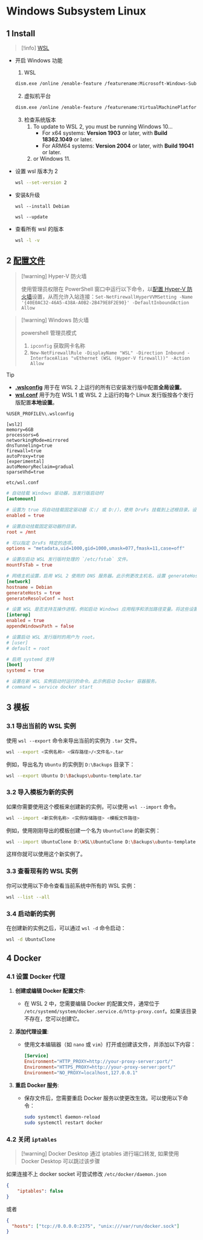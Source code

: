 # Windows Subsystem Linux

## 1 Install

> [!info] [WSL](https://learn.microsoft.com/en-us/windows/wsl/install)

- 开启 Windows 功能
	1. WSL

	```sh
	dism.exe /online /enable-feature /featurename:Microsoft-Windows-Subsystem-Linux /all /norestart
	```

	2. 虚拟机平台

	```sh
	dism.exe /online /enable-feature /featurename:VirtualMachinePlatform /all /norestart
	```

	3. 检查系统版本  
		1. To update to WSL 2, you must be running Windows 10…
			- For x64 systems: **Version 1903** or later, with **Build 18362.1049** or later.
			- For ARM64 systems: **Version 2004** or later, with **Build 19041** or later.
		2. or Windows 11.

- 设置 wsl 版本为 2

	```sh
	wsl --set-version 2
	```

- 安装&升级

	```shell
	wsl --install Debian
	```

	```shell
	wsl --update
	```

- 查看所有 wsl 的版本

	```sh
	wsl -l -v
	```

## 2 [配置文件](https://learn.microsoft.com/zh-cn/windows/wsl/wsl-config)

> [!warning] Hyper-V 防火墙  
>
> 使用管理员权限在 PowerShell 窗口中运行以下命令，以[配置 Hyper-V 防火墙](https://learn.microsoft.com/zh-cn/windows/security/operating-system-security/network-security/windows-firewall/hyper-v-firewall)设置，从而允许入站连接：`Set-NetFirewallHyperVVMSetting -Name '{40E0AC32-46A5-438A-A0B2-2B479E8F2E90}' -DefaultInboundAction Allow`

> [!warning] Windows 防火墙  
>
> powershell 管理员模式
> 1. `ipconfig` 获取网卡名称  
> 2. `New-NetFirewallRule -DisplayName "WSL" -Direction Inbound -InterfaceAlias "vEthernet (WSL (Hyper-V firewall))" -Action Allow`

> [!tip]
>
> - **[.wslconfig](https://learn.microsoft.com/zh-cn/windows/wsl/wsl-config#wslconfig)** 用于在 WSL 2 上运行的所有已安装发行版中配置**全局设置**。
> - **[wsl.conf](https://learn.microsoft.com/zh-cn/windows/wsl/wsl-config#wslconf)** 用于为在 WSL 1 或 WSL 2 上运行的每个 Linux 发行版按各个发行版配置**本地设置**。

`%USER_PROFILE%\.wslconfig`

```wslconfig
[wsl2]
memory=6GB
processors=6
networkingMode=mirrored
dnsTunneling=true
firewall=true
autoProxy=true
[experimental]
autoMemoryReclaim=gradual
sparseVhd=true
```

`etc/wsl.conf`

```conf
# 自动挂载 Windows 驱动器，当发行版启动时
[automount]

# 设置为 true 将自动挂载固定驱动器（C:/ 或 D:/），使用 DrvFs 挂载到上述根目录。设置为 false 则表示驱动器不会自动挂载，需要手动挂载或使用 fstab。
enabled = true

# 设置自动挂载固定驱动器的目录。
root = /mnt

# 可以指定 DrvFs 特定的选项。
options = "metadata,uid=1000,gid=1000,umask=077,fmask=11,case=off"

# 设置在启动 WSL 发行版时处理的 `/etc/fstab` 文件。
mountFsTab = true

# 网络主机设置，启用 WSL 2 使用的 DNS 服务器。此示例更改主机名，设置 generateHosts 为 false，防止 WSL 自动生成 /etc/hosts，并设置 generateResolvConf 为 false，防止 WSL 自动生成 /etc/resolv.conf，以便您可以创建自己的配置（例如 nameserver 1.1.1.1）。
[network]
hostname = Debian
generateHosts = true
generateResolvConf = host

# 设置 WSL 是否支持互操作进程，例如启动 Windows 应用程序和添加路径变量。将这些设置为 false 将阻止启动 Windows 进程并阻止添加 $PATH 环境变量。
[interop]
enabled = true
appendWindowsPath = false

# 设置启动 WSL 发行版时的用户为 root。
# [user]
# default = root

# 启用 systemd 支持
[boot]
systemd = true

# 设置在新 WSL 实例启动时运行的命令。此示例启动 Docker 容器服务。
# command = service docker start
```

## 3 模板

### 3.1 导出当前的 WSL 实例

使用 `wsl --export` 命令来导出当前的实例为 `.tar` 文件。

```bash
wsl --export <实例名称> <保存路径>/<文件名>.tar
```

例如，导出名为 `Ubuntu` 的实例到 `D:\Backups` 目录下：

```bash
wsl --export Ubuntu D:\Backups\ubuntu-template.tar
```

### 3.2 导入模板为新的实例

如果你需要使用这个模板来创建新的实例，可以使用 `wsl --import` 命令。

```bash
wsl --import <新实例名称> <实例存储路径> <模板文件路径>
```

例如，使用刚刚导出的模板创建一个名为 `UbuntuClone` 的新实例：

```bash
wsl --import UbuntuClone D:\WSL\UbuntuClone D:\Backups\ubuntu-template.tar
```

这样你就可以使用这个新实例了。

### 3.3 查看现有的 WSL 实例

你可以使用以下命令查看当前系统中所有的 WSL 实例：

```bash
wsl --list --all
```

### 3.4 启动新的实例

在创建新的实例之后，可以通过 `wsl -d` 命令启动：

```bash
wsl -d UbuntuClone
```

## 4 Docker

### 4.1 设置 Docker 代理

1. **创建或编辑 Docker 配置文件**:
   - 在 WSL 2 中，您需要编辑 Docker 的配置文件，通常位于 `/etc/systemd/system/docker.service.d/http-proxy.conf`。如果该目录不存在，您可以创建它。

2. **添加代理设置**:
   - 使用文本编辑器（如 `nano` 或 `vim`）打开或创建该文件，并添加以下内容：

	 ```conf
     [Service]
     Environment="HTTP_PROXY=http://your-proxy-server:port/"
     Environment="HTTPS_PROXY=http://your-proxy-server:port/"
     Environment="NO_PROXY=localhost,127.0.0.1"
     ```

3. **重启 Docker 服务**:
   - 保存文件后，您需要重启 Docker 服务以使更改生效。可以使用以下命令：

	 ```bash
     sudo systemctl daemon-reload
     sudo systemctl restart docker
     ```

### 4.2 关闭 `iptables`

> [!warning] Docker Desktop 通过 iptables 进行端口转发, 如果使用 Docker Desktop 可以跳过该步骤

如果连接不上 docker socket 可尝试修改 `/etc/docker/daemon.json`

```json
{
	"iptables": false
}
```

或者

```json
{
  "hosts": ["tcp://0.0.0.0:2375", "unix:///var/run/docker.sock"]
}
```
